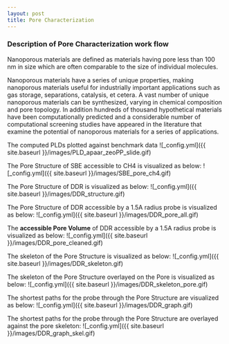 ```yaml
---
layout: post
title: Pore Characterization
---
```


### Description of Pore Characterization work flow

Nanoporous materials are defined as materials having pore
less than 100 nm in size which are often comparable to the size of individual molecules.

Nanoporous materials have a series of unique properties, making nanoporous materials useful for industrially important applications such as gas storage, separations, catalysis, et cetera. A vast number of unique nanoporous materials can be synthesized, varying in chemical composition and pore topology. In addition hundreds of thousand hypothetical materials have been computationally predicted and a considerable number of computational screening studies have appeared in the literature that examine the potential of nanoporous materials for a series of applications.

The computed PLDs plotted against benchmark data
![_config.yml]({{ site.baseurl }}/images/PLD_apaar_zeoPP_slide.gif)

The Pore Structure of SBE accessible to CH4 is visualized as below:
![_config.yml]({{ site.baseurl }}/images/SBE_pore_ch4.gif)

The Pore Structure of DDR is visualized as below:
![_config.yml]({{ site.baseurl }}/images/DDR_structure.gif)

The Pore Structure of DDR accessible by a 1.5A radius probe is visualized as below:
![_config.yml]({{ site.baseurl }}/images/DDR_pore_all.gif)

The **accessible Pore Volume** of DDR accessible by a 1.5A radius probe is visualized
as below:
![_config.yml]({{ site.baseurl }}/images/DDR_pore_cleaned.gif)

The skeleton of the Pore Structure is visualized as below:
![_config.yml]({{ site.baseurl }}/images/DDR_skeleton.gif)

The skeleton of the Pore Structure overlayed on the Pore is visualized as below:
![_config.yml]({{ site.baseurl }}/images/DDR_skeleton_pore.gif)

The shortest paths for the probe through the Pore Structure are visualized as below:
![_config.yml]({{ site.baseurl }}/images/DDR_graph.gif)

The shortest paths for the probe through the Pore Structure are overlayed against the pore skeleton:
![_config.yml]({{ site.baseurl }}/images/DDR_graph_skel.gif)
